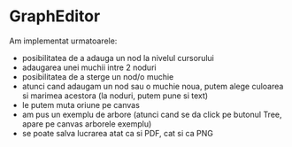# GraphEditor
Am implementat urmatoarele:
 - posibilitatea de a adauga un nod la nivelul cursorului
 - adaugarea unei muchii intre 2 noduri
 - posibilitatea de a sterge un nod/o muchie
 - atunci cand adaugam un nod sau o muchie noua, putem alege culoarea si marimea acestora (la noduri, putem pune si text)
 - le putem muta oriune pe canvas
 - am pus un exemplu de arbore (atunci cand se da click pe butonul Tree, apare pe canvas arborele exemplu)
 - se poate salva lucrarea atat ca si PDF, cat si ca PNG
 
